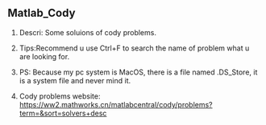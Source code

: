 ## Matlab_Cody
1. Descri: Some soluions of cody problems. 

2. Tips:Recommend u use Ctrl+F to search the name of problem what u are looking for.

3. PS: Because my pc system is MacOS, there is a file named .DS_Store, it is a system file and never mind it.

4. Cody problems website: https://ww2.mathworks.cn/matlabcentral/cody/problems?term=&sort=solvers+desc

